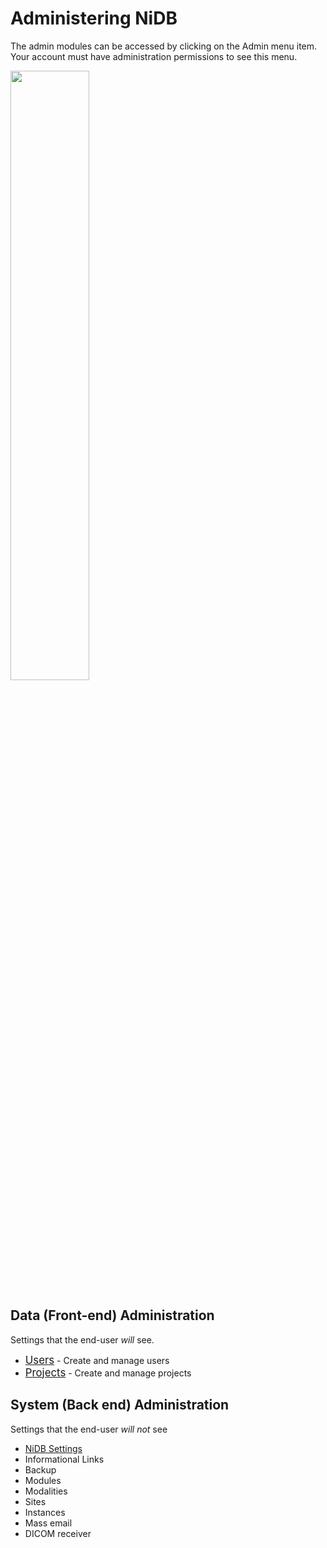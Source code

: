 # Administering NiDB

The admin modules can be accessed by clicking on the Admin menu item. Your account must have administration permissions to see this menu.

<image src="https://user-images.githubusercontent.com/8302215/142905700-30426e75-c966-4bff-8dc9-79ba09111d52.png" width="50%">

## Data (Front-end) Administration
Settings that the end-user _will_ see.
- <a href="users.html" style="font-size: larger;">Users</a> - Create and manage users
- <a href="projects.html" style="font-size: larger;">Projects</a> - Create and manage projects

## System (Back end) Administration
Settings that the end-user _will not_ see
  - <a href="admin-backend.html#settings">NiDB Settings</a>
- Informational Links
- Backup
- Modules
- Modalities
- Sites
- Instances
- Mass email
- DICOM receiver

